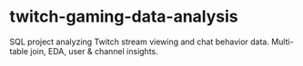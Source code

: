 # twitch-gaming-data-analysis
SQL project analyzing Twitch stream viewing and chat behavior data. Multi-table join, EDA, user &amp; channel insights.
